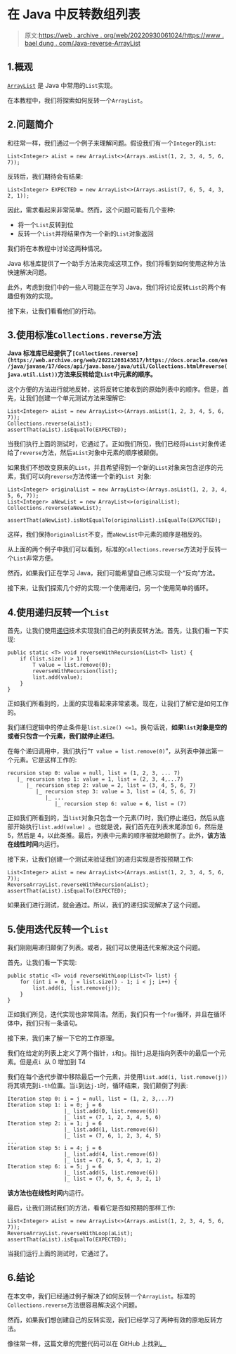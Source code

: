 # 在 Java 中反转数组列表

> 原文:[https://web . archive . org/web/20220930061024/https://www . bael dung . com/Java-reverse-ArrayList](https://web.archive.org/web/20220930061024/https://www.baeldung.com/java-reverse-arraylist)

## 1.概观

[`ArrayList`](/web/20221208143817/https://www.baeldung.com/java-arraylist) 是 Java 中常用的`List`实现。

在本教程中，我们将探索如何反转一个`ArrayList`。

## 2.问题简介

和往常一样，我们通过一个例子来理解问题。假设我们有一个`Integer`的`List`:

```
​List<Integer> aList = new ArrayList<>(Arrays.asList(1, 2, 3, 4, 5, 6, 7));
```

反转后，我们期待会有结果:

```
List<Integer> EXPECTED = new ArrayList<>(Arrays.asList(7, 6, 5, 4, 3, 2, 1));
```

因此，需求看起来非常简单。然而，这个问题可能有几个变种:

*   将一个`List`反转到位
*   反转一个`List`并将结果作为一个新的`List`对象返回

我们将在本教程中讨论这两种情况。

Java 标准库提供了一个助手方法来完成这项工作。我们将看到如何使用这种方法快速解决问题。

此外，考虑到我们中的一些人可能正在学习 Java，我们将讨论反转`List`的两个有趣但有效的实现。

接下来，让我们看看他们的行动。

## 3.使用标准`Collections.reverse`方法

**Java 标准库已经提供了`[Collections.reverse](https://web.archive.org/web/20221208143817/https://docs.oracle.com/en/java/javase/17/docs/api/java.base/java/util/Collections.html#reverse(java.util.List))`方法来反转给定`List`中元素的顺序。**

这个方便的方法进行就地反转，这将反转它接收到的原始列表中的顺序。但是，首先，让我们创建一个单元测试方法来理解它:

```
List<Integer> aList = new ArrayList<>(Arrays.asList(1, 2, 3, 4, 5, 6, 7));
Collections.reverse(aList);
assertThat(aList).isEqualTo(EXPECTED); 
```

当我们执行上面的测试时，它通过了。正如我们所见，我们已经将`aList`对象传递给了`reverse`方法，然后`aList`对象中元素的顺序被颠倒。

如果我们不想改变原来的`List`，并且希望得到一个新的`List`对象来包含逆序的元素，我们可以向`reverse`方法传递一个新的`List `对象:

```
List<Integer> originalList = new ArrayList<>(Arrays.asList(1, 2, 3, 4, 5, 6, 7));
List<Integer> aNewList = new ArrayList<>(originalList);
Collections.reverse(aNewList);

assertThat(aNewList).isNotEqualTo(originalList).isEqualTo(EXPECTED); 
```

这样，我们保持`originalList`不变，而`aNewList`中元素的顺序是相反的。

从上面的两个例子中我们可以看到，标准的`Collections.reverse`方法对于反转一个`List`非常方便。

然而，如果我们正在学习 Java，我们可能希望自己练习实现一个“反向”方法。

接下来，让我们探索几个好的实现:一个使用递归，另一个使用简单的循环。

## 4.使用递归反转一个`List`

首先，让我们使用[递归](/web/20221208143817/https://www.baeldung.com/java-recursion)技术实现我们自己的列表反转方法。首先，让我们看一下实现:

```
public static <T> void reverseWithRecursion(List<T> list) {
    if (list.size() > 1) {
        T value = list.remove(0);
        reverseWithRecursion(list);
        list.add(value);
    }
} 
```

正如我们所看到的，上面的实现看起来非常紧凑。现在，让我们了解它是如何工作的。

我们递归逻辑中的停止条件是`list.size() <=1`。换句话说，**如果`list`对象是空的或者只包含一个元素，我们就停止递归**。

在每个递归调用中，我们执行“`T value = list.remove(0)`”，从列表中弹出第一个元素。它是这样工作的:

```
recursion step 0: value = null, list = (1, 2, 3, ... 7)
   |_ recursion step 1: value = 1, list = (2, 3, 4,...7)
      |_ recursion step 2: value = 2, list = (3, 4, 5, 6, 7)
         |_ recursion step 3: value = 3, list = (4, 5, 6, 7)
            |_ ...
               |_ recursion step 6: value = 6, list = (7) 
```

正如我们所看到的，当`list`对象只包含一个元素(7)时，我们停止递归，然后从底部开始执行`list.add(value) `。也就是说，我们首先在列表末尾添加 6，然后是 5，然后是 4，以此类推。最后，列表中元素的顺序被就地颠倒了。此外，**该方法在线性时间**内运行。

接下来，让我们创建一个测试来验证我们的递归实现是否按预期工作:

```
List<Integer> aList = new ArrayList<>(Arrays.asList(1, 2, 3, 4, 5, 6, 7));
ReverseArrayList.reverseWithRecursion(aList);
assertThat(aList).isEqualTo(EXPECTED); 
```

如果我们进行测试，就会通过。所以，我们的递归实现解决了这个问题。

## 5.使用迭代反转一个`List`

我们刚刚用递归颠倒了列表。或者，我们可以使用迭代来解决这个问题。

首先，让我们看一下实现:

```
public static <T> void reverseWithLoop(List<T> list) {
    for (int i = 0, j = list.size() - 1; i < j; i++) {
        list.add(i, list.remove(j));
    }
} 
```

正如我们所见，迭代实现也非常简洁。然而，我们只有一个`for`循环，并且在循环体中，我们只有一条语句。

接下来，我们来了解一下它的工作原理。

我们在给定的列表上定义了两个指针，`i`和`j`。指针`j`总是指向列表中的最后一个元素。但是点`i `从 0 增加到 T4

我们在每个迭代步骤中移除最后一个元素，并使用`list.add(i, list.remove(j))`将其填充到`i-th`位置。当`i`到达`j-1`时，循环结束，我们颠倒了列表:

```
Iteration step 0: i = j = null, list = (1, 2, 3,...7)
Iteration step 1: i = 0; j = 6 
                  |_ list.add(0, list.remove(6))
                  |_ list = (7, 1, 2, 3, 4, 5, 6)
Iteration step 2: i = 1; j = 6 
                  |_ list.add(1, list.remove(6))
                  |_ list = (7, 6, 1, 2, 3, 4, 5)
...
Iteration step 5: i = 4; j = 6 
                  |_ list.add(4, list.remove(6))
                  |_ list = (7, 6, 5, 4, 3, 1, 2)
Iteration step 6: i = 5; j = 6 
                  |_ list.add(5, list.remove(6))
                  |_ list = (7, 6, 5, 4, 3, 2, 1)
```

**该方法也在线性时间**内运行。

最后，让我们测试我们的方法，看看它是否如预期的那样工作:

```
List<Integer> aList = new ArrayList<>(Arrays.asList(1, 2, 3, 4, 5, 6, 7));
ReverseArrayList.reverseWithLoop(aList);
assertThat(aList).isEqualTo(EXPECTED); 
```

当我们运行上面的测试时，它通过了。

## 6.结论

在本文中，我们已经通过例子解决了如何反转一个`ArrayList`。标准的`Collections.reverse`方法很容易解决这个问题。

然而，如果我们想创建自己的反转实现，我们已经学习了两种有效的原地反转方法。

像往常一样，这篇文章的完整代码可以在 GitHub 上找到[。](https://web.archive.org/web/20221208143817/https://github.com/eugenp/tutorials/tree/master/core-java-modules/core-java-collections-list-4)